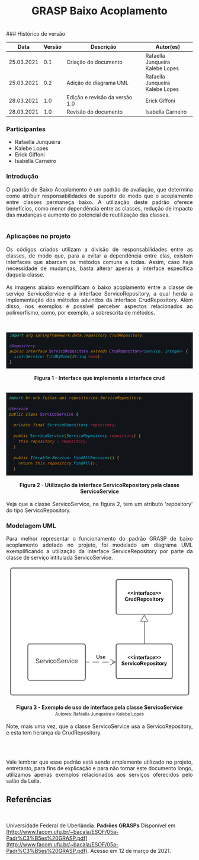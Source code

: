 # <center> GRASP Baixo Acoplamento
<br>
### Histórico de versão<br>
    
|Data | Versão | Descrição | Autor(es)|
| -- | -- | -- | -- |
| 25.03.2021 | 0.1 | Criação do documento | Rafaella Junqueira<br>Kalebe Lopes|
| 25.03.2021 | 0.2 | Adição do diagrama UML | Rafaella Junqueira<br>Kalebe Lopes|
| 28.03.2021 | 1.0 | Edição e revisão da versão 1.0 | Erick Giffoni |
| 28.03.2021 | 1.0 | Revisão do documento | Isabella Carneiro |


### Participantes

* Rafaella Junqueira
* Kalebe Lopes
* Erick Giffoni
* Isabella Carneiro

### Introdução
<div align="justify">

O padrão de Baixo Acoplamento é um padrão de avaliação, que determina como atribuir responsabilidades de suporte de modo que o acoplamento entre classes permaneça baixo. A utilização deste padrão oferece benefícios, como menor dependência entre as classes, redução de impacto das mudanças e aumento do potencial de reutilização das classes.
<br><br>

</div>

### Aplicações no projeto
<div align="justify">

Os códigos criados utilizam a divisão de responsabilidades entre as classes, de modo que, para a evitar a dependência entre elas, existem interfaces que abarcam os métodos comuns a todas. Assim, caso haja necessidade de mudanças, basta alterar apenas a interface específica daquela classe.
<br><br>
As imagens abaixo exemplificam o baixo acoplamento entre a classe de serviço ServicoService e a interface ServicoRepository, a qual herda a implementação dos métodos advindos da interface CrudRepository. Além disso, nos exemplos é possível perceber aspectos relacionados ao polimorfismo, como, por exemplo, a sobrescrita de métodos.
</div><br>


[<div align="center"><img src="../../img/padroes/servico-repository.png"></div>](../../img/padroes/servico-repository.png)
<figcaption align='center'>
    <b>Figura 1 - Interface que implementa a interface crud</b>
</figcaption>
<br>

[<div align="center"><img src="../../img/padroes/servico-interface.png"></div>](../../img/padroes/servico-interface.png)
<figcaption align='center'>
    <b>Figura 2 - Utilização da interface ServicoRepository pela classe ServicoService</b>
</figcaption>
<br>

<div align="justify">
Veja que a classe ServicoService, na figura 2, tem um atributo 'repository' do tipo ServicoRepository.
</div>

### Modelagem UML

<div align="justify">
Para melhor representar o funcionamento do padrão GRASP de baixo acoplamento adotado no projeto, foi modelado um diagrama UML exemplificando a utilização da interface ServiceRepository por parte da classe de serviço intitulada ServicoService.
</div>

[<div align="center"><img src="../../img/padroes/baixo-acoplamento.png"></div>](../../img/padroes/baixo-acoplamento.png)
<figcaption align='center'>
    <b>Figura 3 - Exemplo de uso de interface pela classe ServicoService</b>
    <br>
    <small>Autores: Rafaella Junqueira e Kalebe Lopes</small>
</figcaption>
<br>

<div align="justify">
Note, mais uma vez, que a classe ServicoService usa a ServicoRepository, e esta tem herança da CrudRepository.

<br><br>

Vale lembrar que esse padrão está sendo amplamente utilizado no projeto, entretanto, para fins de explicação e para não tornar este documento longo, utilizamos apenas exemplos relacionados aos serviços oferecidos pelo salão da Leila.
</div>

## Referências
<br>

Universidade Federal de Uberlândia. **Padrões GRASPs** Disponível em [http://www.facom.ufu.br/~bacala/ESOF/05a-Padr%C3%B5es%20GRASP.pdf](http://www.facom.ufu.br/~bacala/ESOF/05a-Padr%C3%B5es%20GRASP.pdf). Acesso em 12 de março de 2021.
